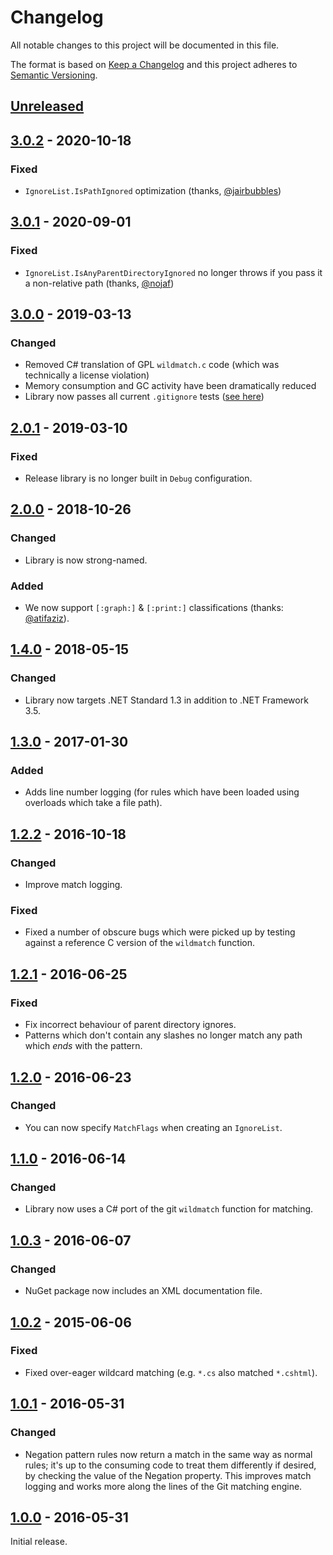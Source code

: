# Changelog
All notable changes to this project will be documented in this file.

The format is based on [Keep a Changelog](https://keepachangelog.com/en/1.0.0/) and this project adheres to [Semantic Versioning](https://semver.org/spec/v2.0.0.html).

## [Unreleased]

## [3.0.2] - 2020-10-18
### Fixed
- `IgnoreList.IsPathIgnored` optimization (thanks, [@jairbubbles](https://github.com/jairbubbles))

## [3.0.1] - 2020-09-01
### Fixed
- `IgnoreList.IsAnyParentDirectoryIgnored` no longer throws if you pass it a non-relative path (thanks, [@nojaf](https://github.com/nojaf))

## [3.0.0] - 2019-03-13
### Changed
- Removed C# translation of GPL `wildmatch.c` code (which was technically a license violation)
- Memory consumption and GC activity have been dramatically reduced
- Library now passes all current `.gitignore` tests ([see here](https://github.com/git/git/blob/master/t/t3070-wildmatch.sh))

## [2.0.1] - 2019-03-10
### Fixed
- Release library is no longer built in `Debug` configuration.

## [2.0.0] - 2018-10-26
### Changed
- Library is now strong-named.
### Added
- We now support `[:graph:]` & `[:print:]` classifications (thanks: [@atifaziz](https://github.com/atifaziz)).

## [1.4.0] - 2018-05-15
### Changed
- Library now targets .NET Standard 1.3 in addition to .NET Framework 3.5.

## [1.3.0] - 2017-01-30
### Added
- Adds line number logging (for rules which have been loaded using overloads which take a file path).

## [1.2.2] - 2016-10-18
### Changed
- Improve match logging.

### Fixed
- Fixed a number of obscure bugs which were picked up by testing against a reference C version of the `wildmatch` function.

## [1.2.1] - 2016-06-25
### Fixed
- Fix incorrect behaviour of parent directory ignores.
- Patterns which don't contain any slashes no longer match any path which *ends* with the pattern.

## [1.2.0] - 2016-06-23
### Changed
- You can now specify `MatchFlags` when creating an `IgnoreList`.

## [1.1.0] - 2016-06-14
### Changed
- Library now uses a C# port of the git `wildmatch` function for matching.

## [1.0.3] - 2016-06-07
### Changed
- NuGet package now includes an XML documentation file.

## [1.0.2] - 2015-06-06
### Fixed
- Fixed over-eager wildcard matching (e.g. `*.cs` also matched `*.cshtml`).

## [1.0.1] - 2016-05-31
### Changed
- Negation pattern rules now return a match in the same way as normal rules; it's up to the consuming code to treat them differently if desired, by checking the value of the Negation property. This improves match logging and works more along the lines of the Git matching engine.

## [1.0.0] - 2016-05-31
Initial release.

[Unreleased]: https://github.com/markashleybell/MAB.DotIgnore/compare/v3.0.2...HEAD
[3.0.2]: https://github.com/markashleybell/MAB.DotIgnore/compare/v3.0.1...v3.0.2
[3.0.1]: https://github.com/markashleybell/MAB.DotIgnore/compare/v3.0.0...v3.0.1
[3.0.0]: https://github.com/markashleybell/MAB.DotIgnore/compare/v2.0.1...v3.0.0
[2.0.1]: https://github.com/markashleybell/MAB.DotIgnore/compare/v2.0.0...v2.0.1
[2.0.0]: https://github.com/markashleybell/MAB.DotIgnore/compare/v1.4.0...v2.0.0
[1.4.0]: https://github.com/markashleybell/MAB.DotIgnore/compare/v1.3.0...v1.4.0
[1.3.0]: https://github.com/markashleybell/MAB.DotIgnore/compare/v1.2.2...v1.3.0
[1.2.2]: https://github.com/markashleybell/MAB.DotIgnore/compare/v1.2.1...v1.2.2
[1.2.1]: https://github.com/markashleybell/MAB.DotIgnore/compare/v1.2.0...v1.2.1
[1.2.0]: https://github.com/markashleybell/MAB.DotIgnore/compare/v1.1.0...v1.2.0
[1.1.0]: https://github.com/markashleybell/MAB.DotIgnore/compare/v1.0.3...v1.1.0
[1.0.3]: https://github.com/markashleybell/MAB.DotIgnore/compare/v1.0.2...v1.0.3
[1.0.2]: https://github.com/markashleybell/MAB.DotIgnore/compare/v1.0.1...v1.0.2
[1.0.1]: https://github.com/markashleybell/MAB.DotIgnore/compare/v1.0.0...v1.0.1
[1.0.0]: https://github.com/markashleybell/MAB.DotIgnore/compare/66fd7dd0538d68998ba97df0d1ddf4589f7b0b43...v1.0.0

